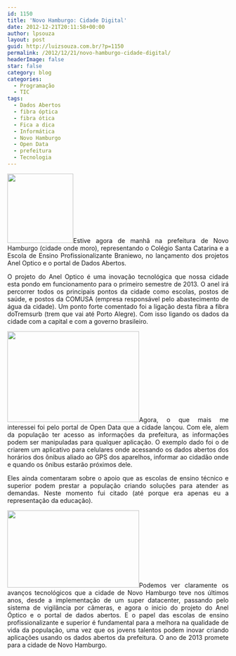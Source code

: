 ```yaml
---
id: 1150
title: 'Novo Hamburgo: Cidade Digital'
date: 2012-12-21T20:11:58+00:00
author: lpsouza
layout: post
guid: http://luizsouza.com.br/?p=1150
permalink: /2012/12/21/novo-hamburgo-cidade-digital/
headerImage: false
star: false
category: blog
categories:
  - Programação
  - TIC
tags:
  - Dados Abertos
  - fibra óptica
  - fibra ótica
  - Fica a dica
  - Informática
  - Novo Hamburgo
  - Open Data
  - prefeitura
  - Tecnologia
---
```

<p style="text-align: justify;">
  <img class="alignleft size-full wp-image-1157" title="prefeito" src="http://luizsouza.com.br/files/2012/12/prefeito.jpg" alt="" width="150" height="158" />Estive agora de manhã na prefeitura de Novo Hamburgo (cidade onde moro), representando o Colégio Santa Catarina e a Escola de Ensino Profissionalizante Braniewo, no lançamento dos projetos Anel Optico e o portal de Dados Abertos.<br /> <!--more-->
</p>

<p style="text-align: justify;">
  O projeto do Anel Optico é uma inovação tecnológica que nossa cidade esta pondo em funcionamento para o primeiro semestre de 2013. O anel irá percorrer todos os principais pontos da cidade como escolas, postos de saúde, e postos da COMUSA (empresa responsável pelo abastecimento de água da cidade). Um ponto forte comentado foi a ligação desta fibra a fibra doTremsurb (trem que vai até Porto Alegre). Com isso ligando os dados da cidade com a capital e com a governo brasileiro.
</p>

<p style="text-align: justify;">
  <a href="http://luizsouza.com.br/files/2012/12/aneloptico.jpg"><img class="size-medium wp-image-1155 alignright" title="aneloptico" src="http://luizsouza.com.br/files/2012/12/aneloptico-300x207.jpg" alt="" width="300" height="207" srcset="https://luizsouza.com.br/wp-content/uploads/2012/12/aneloptico-300x207.jpg 300w, https://luizsouza.com.br/wp-content/uploads/2012/12/aneloptico.jpg 350w" sizes="(max-width: 300px) 100vw, 300px" /></a>Agora, o que mais me interessei foi pelo portal de Open Data que a cidade lançou. Com ele, alem da população ter acesso as informações da prefeitura, as informações podem ser manipuladas para qualquer aplicação. O exemplo dado foi o de criarem um aplicativo para celulares onde acessando os dados abertos dos horários dos ônibus aliado ao GPS dos aparelhos, informar ao cidadão onde e quando os ônibus estarão próximos dele.
</p>

<p style="text-align: justify;">
  Eles ainda comentaram sobre o apoio que as escolas de ensino técnico e superior podem prestar a população criando soluções para atender as demandas. Neste momento fui citado (até porque era apenas eu a representação da educação).
</p>

<p style="text-align: justify;">
  <a href="http://luizsouza.com.br/files/2012/12/dados-abertos.jpg"><img class="alignleft size-medium wp-image-1156" title="dados-abertos" src="http://luizsouza.com.br/files/2012/12/dados-abertos-300x176.jpg" alt="" width="300" height="176" /></a>Podemos ver claramente os avanços tecnológicos que a cidade de Novo Hamburgo teve nos últimos anos, desde a implementação de um super datacenter, passando pelo sistema de vigilância por câmeras, e agora o inicio do projeto do Anel Óptico e o portal de dados abertos. E o papel das escolas de ensino profissionalizante e superior é fundamental para a melhora na qualidade de vida da população, uma vez que os jovens talentos podem inovar criando aplicações usando os dados abertos da prefeitura. O ano de 2013 promete para a cidade de Novo Hamburgo.
</p>